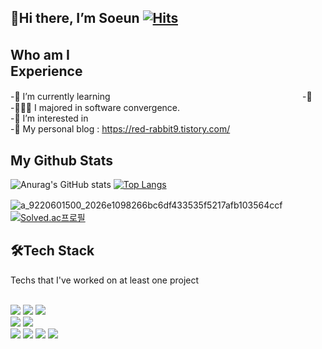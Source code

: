</dv>
<h2>
 <!---https://hits.seeyoufarm.com/ -->

🍨Hi there, I’m Soeun
[![Hits](https://hits.seeyoufarm.com/api/count/incr/badge.svg?url=https%3A%2F%2Fgithub.com%2FKnowsoeun%2FKnowsoeun&count_bg=%23D71515&title_bg=%23555555&icon=waze.svg&icon_color=%23E7E7E7&title=hits&edge_flat=false)](https://github.com/Knowsoeun/Knowsoeun)

 </h2>
 <h2>Who am I　　　　　　　　               　　　　　　　　 　Experience</h2>
 
-🌱 I’m currently learning 　　　　          　　　           　　　　　　          　　　          　　           　　     -🏬   
-👩🏻‍🎓 I majored in software convergence.    
-👀 I’m interested in   
-🧐 My personal blog : https://red-rabbit9.tistory.com/  

 <h2>My Github Stats</h2>  


 ![Anurag's GitHub stats](https://github-readme-stats.vercel.app/api?username=Knowsoeun&show_icons=true&theme=white)
[![Top Langs](https://github-readme-stats.vercel.app/api/top-langs/?username=Knowsoeun&langs_count=5&layout=compact&theme=white)](https://github.com/Knowsoeun/Knowsoeun)

![a_9220601500_2026e1098266bc6df433535f5217afb103564ccf](https://user-images.githubusercontent.com/63652571/129332389-e8e63a8e-838a-4a68-a521-37f843e4cb17.gif)　　　　　
[![Solved.ac프로필](http://mazassumnida.wtf/api/generate_badge?boj=orpia)](https://solved.ac/orpia)
 </div><h3>
 

 
 
<!-- [![Solved.ac Profile](http://mazassumnida.wtf/api/v2/generate_badge?boj=orpia)](https://solved.ac/orpia/)-->
<!-- [![Top Langs](https://github-readme-stats.vercel.app/api/top-langs/?username=Knowsoeun&langs_count=5&layout=compact&theme=dark)](https://github.com/Knowsoeun/Knowsoeun)-->
  
<!-- [![Top Langs](https://github-readme-stats.vercel.app/api/top-langs/?username=Knowsoeun)](https://github.com/Knowsoeun/github-readme-stats)-->

 <!--[![Solved.ac프로필](http://mazassumnida.wtf/api/pastel/generate_badge?boj=orpia)](https://solved.ac/orpia)-->
 <h3> 


<!--![Anurag's GitHub stats](https://github-readme-stats.vercel.app/api?username=Knowsoeun&show_icons=true&theme=dracula) -->




 <!--[![Solved.ac프로필](http://mazassumnida.wtf/api/pastel/generate_badge?boj=orpia)](https://solved.ac/orpia)-->
 
  <!---dracula  tokyonight--->
<h2>🛠Tech Stack</h2> 
Techs that I've worked on at least one project
</br>
</br>
 
  <img src="https://img.shields.io/badge/C++-378ce5?style=flat-square&logo=CPLUSPLUS&logoColor=white"/> <img src="https://img.shields.io/badge/Python3-ffce00?style=flat-square&logo=Python&logoColor=white"/>  <img src="https://img.shields.io/badge/JAVA-e97b52?style=flat-square&logo=java&logoColor=white"/></br><img src="https://img.shields.io/badge/R-c6c2b9?style=flat-square&logo=r&logoColor=white"/>  <img src="https://img.shields.io/badge/Drone coding-050300?style=flat-square&logo=drone&logoColor=white"/>  
  <img src="https://img.shields.io/badge/arduino-2d8a84?style=flat-square&logo=arduino&logoColor=white"/> <img src="https://img.shields.io/badge/MFC-ea9618?style=flat-square&logo=MFC&logoColor="/>  <img src="https://img.shields.io/badge/HTML-E34F26?style=flat-square&logo=HTML5&logoColor=white"/>  <img src="https://img.shields.io/badge/CSS3-1c29d8?style=flat-square&logo=CSS3&logoColor=white"/> <br/>
 
  </div>
 <br/><br/>
<!---# 아래 mkdown을 참조해서, 자신의 github에 사용하자
- username=[사용자이름]
- langs_count=[화면에 표기될 언어갯수]
- layout=[화면에 리스트 형식 혹은 통계치로 보여질지 여부]
- theme=[default는 white배경. 그 외 theme는 github-readme-stats 참조]
- () = [위에 만든 자신의 username로 생성된 Repo주소]--- jogilsang>

<!---https://github.com/anuraghazra/github-readme-stats --->


<!---
- 👀 I’m interested in ...
- 🌱 I’m currently learning ...
- 💞️ I’m looking to collaborate on ...
- 📫 How to reach me ...--->

<!---
Knowsoeun/Knowsoeun is a ✨ special ✨ repository because its `README.md` (this file) appears on your GitHub profile.
You can click the Preview link to take a look at your changes.
--->
